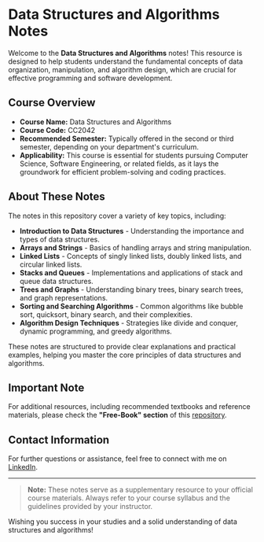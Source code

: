 # Data Structures and Algorithms Notes

Welcome to the **Data Structures and Algorithms** notes! This resource is designed to help students understand the fundamental concepts of data organization, manipulation, and algorithm design, which are crucial for effective programming and software development.

## Course Overview
- **Course Name:** Data Structures and Algorithms
- **Course Code:** CC2042
- **Recommended Semester:** Typically offered in the second or third semester, depending on your department's curriculum.
- **Applicability:** This course is essential for students pursuing Computer Science, Software Engineering, or related fields, as it lays the groundwork for efficient problem-solving and coding practices.

## About These Notes
The notes in this repository cover a variety of key topics, including:
- **Introduction to Data Structures** - Understanding the importance and types of data structures.
- **Arrays and Strings** - Basics of handling arrays and string manipulation.
- **Linked Lists** - Concepts of singly linked lists, doubly linked lists, and circular linked lists.
- **Stacks and Queues** - Implementations and applications of stack and queue data structures.
- **Trees and Graphs** - Understanding binary trees, binary search trees, and graph representations.
- **Sorting and Searching Algorithms** - Common algorithms like bubble sort, quicksort, binary search, and their complexities.
- **Algorithm Design Techniques** - Strategies like divide and conquer, dynamic programming, and greedy algorithms.

These notes are structured to provide clear explanations and practical examples, helping you master the core principles of data structures and algorithms.

## Important Note
For additional resources, including recommended textbooks and reference materials, please check the **"Free-Book" section** of this [repository](https://github.com/GDSC-UMT/production-ready/tree/main).

## Contact Information
For further questions or assistance, feel free to connect with me on [LinkedIn](https://www.linkedin.com/in/kaleemullah-y-404300261/).

---

> **Note:** These notes serve as a supplementary resource to your official course materials. Always refer to your course syllabus and the guidelines provided by your instructor.

Wishing you success in your studies and a solid understanding of data structures and algorithms!

